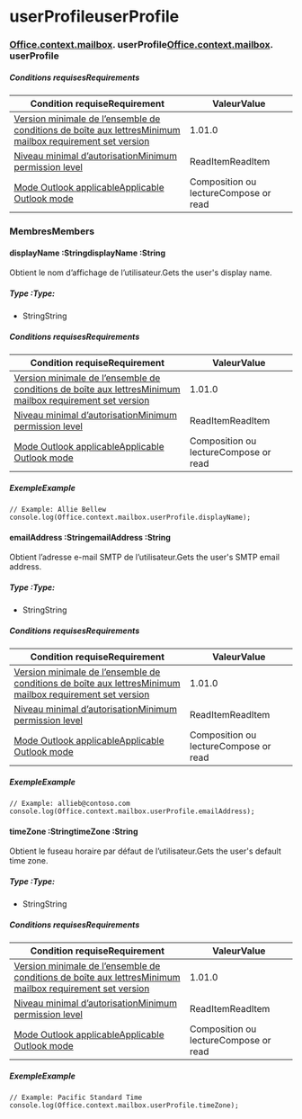 
# <a name="userprofile"></a><span data-ttu-id="457bc-101">userProfile</span><span class="sxs-lookup"><span data-stu-id="457bc-101">userProfile</span></span>

### <span data-ttu-id="457bc-p101">[Office](Office.md)[.context](Office.context.md)[.mailbox](Office.context.mailbox.md). userProfile</span><span class="sxs-lookup"><span data-stu-id="457bc-p101">[Office](Office.md)[.context](Office.context.md)[.mailbox](Office.context.mailbox.md). userProfile</span></span>

##### <a name="requirements"></a><span data-ttu-id="457bc-104">Conditions requises</span><span class="sxs-lookup"><span data-stu-id="457bc-104">Requirements</span></span>

|<span data-ttu-id="457bc-105">Condition requise</span><span class="sxs-lookup"><span data-stu-id="457bc-105">Requirement</span></span>| <span data-ttu-id="457bc-106">Valeur</span><span class="sxs-lookup"><span data-stu-id="457bc-106">Value</span></span>|
|---|---|
|[<span data-ttu-id="457bc-107">Version minimale de l’ensemble de conditions de boîte aux lettres</span><span class="sxs-lookup"><span data-stu-id="457bc-107">Minimum mailbox requirement set version</span></span>](/javascript/office/requirement-sets/outlook-api-requirement-sets)| <span data-ttu-id="457bc-108">1.0</span><span class="sxs-lookup"><span data-stu-id="457bc-108">1.0</span></span>|
|[<span data-ttu-id="457bc-109">Niveau minimal d’autorisation</span><span class="sxs-lookup"><span data-stu-id="457bc-109">Minimum permission level</span></span>](https://docs.microsoft.com/outlook/add-ins/understanding-outlook-add-in-permissions)| <span data-ttu-id="457bc-110">ReadItem</span><span class="sxs-lookup"><span data-stu-id="457bc-110">ReadItem</span></span>|
|[<span data-ttu-id="457bc-111">Mode Outlook applicable</span><span class="sxs-lookup"><span data-stu-id="457bc-111">Applicable Outlook mode</span></span>](https://docs.microsoft.com/outlook/add-ins/#extension-points)| <span data-ttu-id="457bc-112">Composition ou lecture</span><span class="sxs-lookup"><span data-stu-id="457bc-112">Compose or read</span></span>|

### <a name="members"></a><span data-ttu-id="457bc-113">Membres</span><span class="sxs-lookup"><span data-stu-id="457bc-113">Members</span></span>

####  <a name="displayname-string"></a><span data-ttu-id="457bc-114">displayName :String</span><span class="sxs-lookup"><span data-stu-id="457bc-114">displayName :String</span></span>

<span data-ttu-id="457bc-115">Obtient le nom d’affichage de l’utilisateur.</span><span class="sxs-lookup"><span data-stu-id="457bc-115">Gets the user's display name.</span></span>

##### <a name="type"></a><span data-ttu-id="457bc-116">Type :</span><span class="sxs-lookup"><span data-stu-id="457bc-116">Type:</span></span>

*   <span data-ttu-id="457bc-117">String</span><span class="sxs-lookup"><span data-stu-id="457bc-117">String</span></span>

##### <a name="requirements"></a><span data-ttu-id="457bc-118">Conditions requises</span><span class="sxs-lookup"><span data-stu-id="457bc-118">Requirements</span></span>

|<span data-ttu-id="457bc-119">Condition requise</span><span class="sxs-lookup"><span data-stu-id="457bc-119">Requirement</span></span>| <span data-ttu-id="457bc-120">Valeur</span><span class="sxs-lookup"><span data-stu-id="457bc-120">Value</span></span>|
|---|---|
|[<span data-ttu-id="457bc-121">Version minimale de l’ensemble de conditions de boîte aux lettres</span><span class="sxs-lookup"><span data-stu-id="457bc-121">Minimum mailbox requirement set version</span></span>](/javascript/office/requirement-sets/outlook-api-requirement-sets)| <span data-ttu-id="457bc-122">1.0</span><span class="sxs-lookup"><span data-stu-id="457bc-122">1.0</span></span>|
|[<span data-ttu-id="457bc-123">Niveau minimal d’autorisation</span><span class="sxs-lookup"><span data-stu-id="457bc-123">Minimum permission level</span></span>](https://docs.microsoft.com/outlook/add-ins/understanding-outlook-add-in-permissions)| <span data-ttu-id="457bc-124">ReadItem</span><span class="sxs-lookup"><span data-stu-id="457bc-124">ReadItem</span></span>|
|[<span data-ttu-id="457bc-125">Mode Outlook applicable</span><span class="sxs-lookup"><span data-stu-id="457bc-125">Applicable Outlook mode</span></span>](https://docs.microsoft.com/outlook/add-ins/#extension-points)| <span data-ttu-id="457bc-126">Composition ou lecture</span><span class="sxs-lookup"><span data-stu-id="457bc-126">Compose or read</span></span>|

##### <a name="example"></a><span data-ttu-id="457bc-127">Exemple</span><span class="sxs-lookup"><span data-stu-id="457bc-127">Example</span></span>

```
// Example: Allie Bellew
console.log(Office.context.mailbox.userProfile.displayName);
```

####  <a name="emailaddress-string"></a><span data-ttu-id="457bc-128">emailAddress :String</span><span class="sxs-lookup"><span data-stu-id="457bc-128">emailAddress :String</span></span>

<span data-ttu-id="457bc-129">Obtient l’adresse e-mail SMTP de l’utilisateur.</span><span class="sxs-lookup"><span data-stu-id="457bc-129">Gets the user's SMTP email address.</span></span>

##### <a name="type"></a><span data-ttu-id="457bc-130">Type :</span><span class="sxs-lookup"><span data-stu-id="457bc-130">Type:</span></span>

*   <span data-ttu-id="457bc-131">String</span><span class="sxs-lookup"><span data-stu-id="457bc-131">String</span></span>

##### <a name="requirements"></a><span data-ttu-id="457bc-132">Conditions requises</span><span class="sxs-lookup"><span data-stu-id="457bc-132">Requirements</span></span>

|<span data-ttu-id="457bc-133">Condition requise</span><span class="sxs-lookup"><span data-stu-id="457bc-133">Requirement</span></span>| <span data-ttu-id="457bc-134">Valeur</span><span class="sxs-lookup"><span data-stu-id="457bc-134">Value</span></span>|
|---|---|
|[<span data-ttu-id="457bc-135">Version minimale de l’ensemble de conditions de boîte aux lettres</span><span class="sxs-lookup"><span data-stu-id="457bc-135">Minimum mailbox requirement set version</span></span>](/javascript/office/requirement-sets/outlook-api-requirement-sets)| <span data-ttu-id="457bc-136">1.0</span><span class="sxs-lookup"><span data-stu-id="457bc-136">1.0</span></span>|
|[<span data-ttu-id="457bc-137">Niveau minimal d’autorisation</span><span class="sxs-lookup"><span data-stu-id="457bc-137">Minimum permission level</span></span>](https://docs.microsoft.com/outlook/add-ins/understanding-outlook-add-in-permissions)| <span data-ttu-id="457bc-138">ReadItem</span><span class="sxs-lookup"><span data-stu-id="457bc-138">ReadItem</span></span>|
|[<span data-ttu-id="457bc-139">Mode Outlook applicable</span><span class="sxs-lookup"><span data-stu-id="457bc-139">Applicable Outlook mode</span></span>](https://docs.microsoft.com/outlook/add-ins/#extension-points)| <span data-ttu-id="457bc-140">Composition ou lecture</span><span class="sxs-lookup"><span data-stu-id="457bc-140">Compose or read</span></span>|

##### <a name="example"></a><span data-ttu-id="457bc-141">Exemple</span><span class="sxs-lookup"><span data-stu-id="457bc-141">Example</span></span>

```
// Example: allieb@contoso.com
console.log(Office.context.mailbox.userProfile.emailAddress);
```

####  <a name="timezone-string"></a><span data-ttu-id="457bc-142">timeZone :String</span><span class="sxs-lookup"><span data-stu-id="457bc-142">timeZone :String</span></span>

<span data-ttu-id="457bc-143">Obtient le fuseau horaire par défaut de l’utilisateur.</span><span class="sxs-lookup"><span data-stu-id="457bc-143">Gets the user's default time zone.</span></span>

##### <a name="type"></a><span data-ttu-id="457bc-144">Type :</span><span class="sxs-lookup"><span data-stu-id="457bc-144">Type:</span></span>

*   <span data-ttu-id="457bc-145">String</span><span class="sxs-lookup"><span data-stu-id="457bc-145">String</span></span>

##### <a name="requirements"></a><span data-ttu-id="457bc-146">Conditions requises</span><span class="sxs-lookup"><span data-stu-id="457bc-146">Requirements</span></span>

|<span data-ttu-id="457bc-147">Condition requise</span><span class="sxs-lookup"><span data-stu-id="457bc-147">Requirement</span></span>| <span data-ttu-id="457bc-148">Valeur</span><span class="sxs-lookup"><span data-stu-id="457bc-148">Value</span></span>|
|---|---|
|[<span data-ttu-id="457bc-149">Version minimale de l’ensemble de conditions de boîte aux lettres</span><span class="sxs-lookup"><span data-stu-id="457bc-149">Minimum mailbox requirement set version</span></span>](/javascript/office/requirement-sets/outlook-api-requirement-sets)| <span data-ttu-id="457bc-150">1.0</span><span class="sxs-lookup"><span data-stu-id="457bc-150">1.0</span></span>|
|[<span data-ttu-id="457bc-151">Niveau minimal d’autorisation</span><span class="sxs-lookup"><span data-stu-id="457bc-151">Minimum permission level</span></span>](https://docs.microsoft.com/outlook/add-ins/understanding-outlook-add-in-permissions)| <span data-ttu-id="457bc-152">ReadItem</span><span class="sxs-lookup"><span data-stu-id="457bc-152">ReadItem</span></span>|
|[<span data-ttu-id="457bc-153">Mode Outlook applicable</span><span class="sxs-lookup"><span data-stu-id="457bc-153">Applicable Outlook mode</span></span>](https://docs.microsoft.com/outlook/add-ins/#extension-points)| <span data-ttu-id="457bc-154">Composition ou lecture</span><span class="sxs-lookup"><span data-stu-id="457bc-154">Compose or read</span></span>|

##### <a name="example"></a><span data-ttu-id="457bc-155">Exemple</span><span class="sxs-lookup"><span data-stu-id="457bc-155">Example</span></span>

```
// Example: Pacific Standard Time
console.log(Office.context.mailbox.userProfile.timeZone);
```